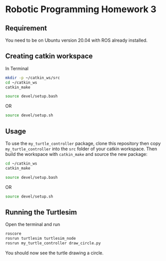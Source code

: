 # Robotic Programming Homework 3

## Requirement
You need to be on Ubuntu version 20.04 with ROS already installed.

## Creating catkin workspace
In Terminal
```bash
mkdir -p ~/catkin_ws/src
cd ~/catkin_ws
catkin_make
```
```bash
source devel/setup.bash
```
OR
```bash
source devel/setup.sh
```
## Usage
To use the `my_turtle_controller` package, clone this repository then copy `my_turtle_controller` into the `src` folder of your catkin workspace.
Then build the workspace with `catkin_make` and source the new package:
```bash
cd ~/catkin_ws
catkin_make
```
```bash
source devel/setup.bash
```
OR
```bash
source devel/setup.sh
```

## Running the Turtlesim
Open the terminal and run
```bash
roscore
rosrun turtlesim turtlesim_node
rosrun my_turtle_controller draw_circle.py
```
You should now see the turtle drawing a circle.

